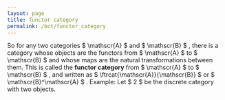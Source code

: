```yaml
---
layout: page
title: functor category
permalink: /bct/functor_category
---
```

So for any two categories $ \mathscr{A} $ and $ \mathscr{B} $ , there is a category whose objects are the functors from $ \mathscr{A} $ to $ \mathscr{B} $ and whose maps are the natural transformations between them. This is called the **functor category** from $ \mathscr{A} $ to $ \mathscr{B} $ , and written as $ \ftrcat{\mathscr{A}}{\mathscr{B}} $ or $ \mathscr{B}^\mathscr{A} $ . Example: Let $ 2 $ be the discrete category with two objects.
